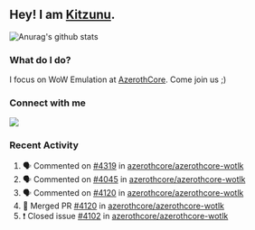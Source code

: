 ## Hey! I am [Kitzunu](https://Github.com/Kitzunu).

![Anurag's github stats](https://github-readme-stats.kitzunu.vercel.app/api?username=Kitzunu&show_icons=true)

### What do I do?

I focus on WoW Emulation at [AzerothCore](https://Github.com/AzerothCore). Come join us ;)

### Connect with me
[![](https://img.shields.io/badge/AzerothCore%20Discord-Connect%20with%20me!-green)](https://discord.com/invite/gkt4y2x)

### Recent Activity

<!--START_SECTION:activity-->
1. 🗣 Commented on [#4319](https://github.com/azerothcore/azerothcore-wotlk/issues/4319) in [azerothcore/azerothcore-wotlk](https://github.com/azerothcore/azerothcore-wotlk)
2. 🗣 Commented on [#4045](https://github.com/azerothcore/azerothcore-wotlk/issues/4045) in [azerothcore/azerothcore-wotlk](https://github.com/azerothcore/azerothcore-wotlk)
3. 🗣 Commented on [#4120](https://github.com/azerothcore/azerothcore-wotlk/issues/4120) in [azerothcore/azerothcore-wotlk](https://github.com/azerothcore/azerothcore-wotlk)
4. 🎉 Merged PR [#4120](https://github.com/azerothcore/azerothcore-wotlk/pull/4120) in [azerothcore/azerothcore-wotlk](https://github.com/azerothcore/azerothcore-wotlk)
5. ❗️ Closed issue [#4102](https://github.com/azerothcore/azerothcore-wotlk/issues/4102) in [azerothcore/azerothcore-wotlk](https://github.com/azerothcore/azerothcore-wotlk)
<!--END_SECTION:activity-->
